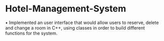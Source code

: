 # Hotel-Management-System
• Implemented an user interface that would allow users to reserve, delete and change a room in C++, using classes in order to build different functions for the system.
